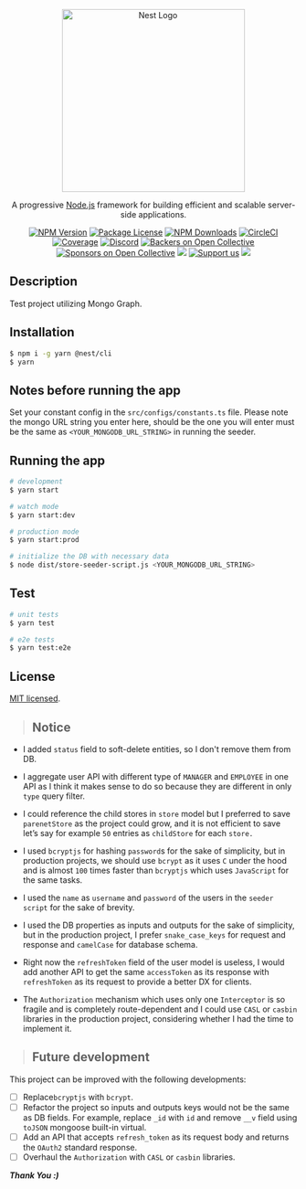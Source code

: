 <p align="center">
  <a href="http://nestjs.com/" target="blank"><img src="https://nestjs.com/img/logo_text.svg" width="320" alt="Nest Logo" /></a>
</p>

[circleci-image]: https://img.shields.io/circleci/build/github/nestjs/nest/master?token=abc123def456
[circleci-url]: https://circleci.com/gh/nestjs/nest

  <p align="center">A progressive <a href="http://nodejs.org" target="_blank">Node.js</a> framework for building efficient and scalable server-side applications.</p>
    <p align="center">
<a href="https://www.npmjs.com/~nestjscore" target="_blank"><img src="https://img.shields.io/npm/v/@nestjs/core.svg" alt="NPM Version" /></a>
<a href="https://www.npmjs.com/~nestjscore" target="_blank"><img src="https://img.shields.io/npm/l/@nestjs/core.svg" alt="Package License" /></a>
<a href="https://www.npmjs.com/~nestjscore" target="_blank"><img src="https://img.shields.io/npm/dm/@nestjs/common.svg" alt="NPM Downloads" /></a>
<a href="https://circleci.com/gh/nestjs/nest" target="_blank"><img src="https://img.shields.io/circleci/build/github/nestjs/nest/master" alt="CircleCI" /></a>
<a href="https://coveralls.io/github/nestjs/nest?branch=master" target="_blank"><img src="https://coveralls.io/repos/github/nestjs/nest/badge.svg?branch=master#9" alt="Coverage" /></a>
<a href="https://discord.gg/G7Qnnhy" target="_blank"><img src="https://img.shields.io/badge/discord-online-brightgreen.svg" alt="Discord"/></a>
<a href="https://opencollective.com/nest#backer" target="_blank"><img src="https://opencollective.com/nest/backers/badge.svg" alt="Backers on Open Collective" /></a>
<a href="https://opencollective.com/nest#sponsor" target="_blank"><img src="https://opencollective.com/nest/sponsors/badge.svg" alt="Sponsors on Open Collective" /></a>
  <a href="https://paypal.me/kamilmysliwiec" target="_blank"><img src="https://img.shields.io/badge/Donate-PayPal-ff3f59.svg"/></a>
    <a href="https://opencollective.com/nest#sponsor"  target="_blank"><img src="https://img.shields.io/badge/Support%20us-Open%20Collective-41B883.svg" alt="Support us"></a>
  <a href="https://twitter.com/nestframework" target="_blank"><img src="https://img.shields.io/twitter/follow/nestframework.svg?style=social&label=Follow"></a>
</p>
  <!--[![Backers on Open Collective](https://opencollective.com/nest/backers/badge.svg)](https://opencollective.com/nest#backer)
  [![Sponsors on Open Collective](https://opencollective.com/nest/sponsors/badge.svg)](https://opencollective.com/nest#sponsor)-->

## Description

Test project utilizing Mongo Graph.

## Installation

```bash
$ npm i -g yarn @nest/cli
$ yarn
```

## Notes before running the app

Set your constant config in the `src/configs/constants.ts` file. Please note the mongo URL string you enter here, should be the one you will enter must be the same as `<YOUR_MONGODB_URL_STRING>` in running the seeder.


## Running the app

```bash
# development
$ yarn start

# watch mode
$ yarn start:dev

# production mode
$ yarn start:prod

# initialize the DB with necessary data
$ node dist/store-seeder-script.js <YOUR_MONGODB_URL_STRING>
```



## Test

```bash
# unit tests
$ yarn test

# e2e tests
$ yarn test:e2e
```

## License

[MIT licensed](LICENSE).

>## Notice

- I added `status` field to soft-delete entities, so I don't remove them from DB.
- I aggregate user API with different type of `MANAGER` and `EMPLOYEE` in one API as I think it makes sense to do so because they are different in only `type` query filter.
- I could reference the child stores in `store` model but I preferred to save `parenetStore` as the project could grow, and it is not efficient to save let’s say for example `50` entries as `childStore` for each `store.`
- I used `bcryptjs` for hashing `password`s for the sake of simplicity, but in production projects, we should use `bcrypt` as it uses `C` under the hood and is almost `100` times faster than `bcryptjs` which uses `JavaScript` for the same tasks.

- I used the `name` as `username` and `password` of the users in the `seeder script` for the sake of brevity.
- I used the DB properties as inputs and outputs for the sake of simplicity, but in the production project, I prefer `snake_case_keys` for request and response and `camelCase` for database schema.
- Right now the `refreshToken` field of the user model is useless, I would add another API to get the same `accessToken` as its response with `refreshToken` as its request to provide a better DX for clients.
- The `Authorization` mechanism which uses only one `Interceptor` is so fragile and is completely route-dependent and I could use `CASL` or `casbin` libraries in the production project, considering whether I had the time to implement it.


>## Future development

This project can be improved with the following developments:

- [ ]  Replace`bcryptjs` with `bcrypt`.
- [ ]  Refactor the project so inputs and outputs keys would not be the same as DB fields. For example, replace `_id` with `id` and remove `__v` field using `toJSON` mongoose built-in virtual.
- [ ]  Add an API that accepts `refresh_token` as its request body and returns the `OAuth2` standard response.
- [ ]  Overhaul the `Authorization` with `CASL` or `casbin` libraries.

***Thank You :)***
